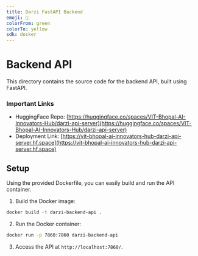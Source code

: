 ```yaml
---
title: Darzi FastAPI Backend
emoji: 📃
colorFrom: green
colorTo: yellow
sdk: docker
---
```



# Backend API
This directory contains the source code for the backend API, built using FastAPI.

### Important Links
- HuggingFace Repo: [https://huggingface.co/spaces/VIT-Bhopal-AI-Innovators-Hub/darzi-api-server](https://huggingface.co/spaces/VIT-Bhopal-AI-Innovators-Hub/darzi-api-server)
- Deployment Link: [https://vit-bhopal-ai-innovators-hub-darzi-api-server.hf.space](https://vit-bhopal-ai-innovators-hub-darzi-api-server.hf.space)

## Setup

Using the provided Dockerfile, you can easily build and run the API container.

1. Build the Docker image:

```bash
docker build -t darzi-backend-api .
```

2. Run the Docker container:

```bash
docker run -p 7860:7860 darzi-backend-api
```

3. Access the API at `http://localhost:7860/`.